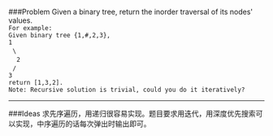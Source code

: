 ###Problem
Given a binary tree, return the inorder traversal of its nodes' values.  
`For example:`  
`Given binary tree {1,#,2,3},`  
`1`  
&#160;&#160;`\`  
&#160;&#160;&#160;&#160;`2`  
&#160;&#160;`/`  
`3`  
`return [1,3,2].`  
`Note: Recursive solution is trivial, could you do it iteratively?`

---

###Ideas
求先序遍历，用递归很容易实现。题目要求用迭代，用深度优先搜索可以实现，中序遍历的话每次弹出时输出即可。
